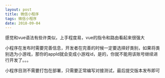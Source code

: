 ```yaml
---
layout: post
title: 微信小程序 
tags: 微信小程序
date: 2018-09-04
---
```



感觉和vue语法有些许类似，上手程度易，vue的指令和路由看起来很强大

小程序在发布时需要完善信息，开发者在完善的时候一定要选择好类别，如果将类别选为小游戏，那你的appId就会变成小游戏id，是的，你就不能用该账号继续进行开发了。。。

小程序目测不需要打包在部署，只需要正常编写对接测试，最后提交版本发布即可